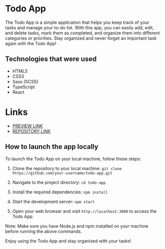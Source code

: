 # Todo App
The Todo App is a simple application that helps you keep track of your tasks and manage your to-do list. With this app, you can easily add, edit, and delete tasks, mark them as completed, and organize them into different categories or priorities. Stay organized and never forget an important task again with the Todo App!

## Technologies that were used
- HTML5
- CSS3
- Sass (SCSS)
- TypeScript
- React

# Links
- [PREVIEW LINK](https://dmytro-kravchenko.github.io/todo-app/)
- [REPOSITORY LINK](https://github.com/Dmytro-Kravchenko/todo-app)

## How to launch the app locally
To launch the Todo App on your local machine, follow these steps:

1. Clone the repository to your local machine: `git clone https://github.com/your-username/todo-app.git`

2. Navigate to the project directory: `cd todo-app`

3. Install the required dependencies: `npm install`

4. Start the development server: `npm start`

5. Open your web browser and visit `http://localhost:3000` to access the Todo App.

Note: Make sure you have Node.js and npm installed on your machine before running the above commands.


Enjoy using the Todo App and stay organized with your tasks!